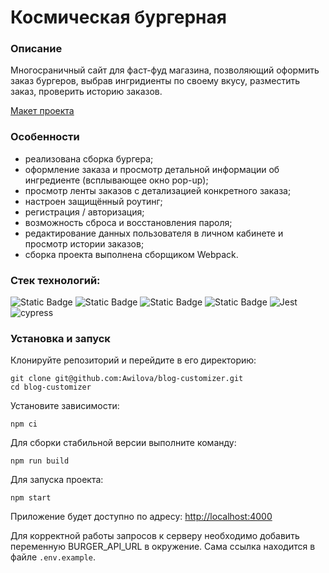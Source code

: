 # Космическая бургерная

### Описание
Многосраничный сайт для фаст-фуд магазина, позволяющий оформить заказ бургеров, выбрав ингридиенты по своему вкусу, разместить заказ, проверить историю заказов.

[Макет проекта](<https://www.figma.com/file/vIywAvqfkOIRWGOkfOnReY/React-Fullstack_-Проектные-задачи-(3-месяца)_external_link?type=design&node-id=0-1&mode=design>)

### Особенности
- реализована сборка бургера; 
- оформление заказа и просмотр детальной информации об ингредиенте (всплывающее окно pop-up);
- просмотр ленты заказов с детализацией конкретного заказа;
- настроен защищённый роутинг;
- регистрация / авторизация;
- возможность сброса и восстановления пароля;
- редактирование данных пользователя в личном кабинете и просмотр истории заказов;
- сборка проекта выполнена сборщиком Webpack.

### Стек технологий:

![Static Badge](https://img.shields.io/badge/react-20232a?style=for-the-badge&logo=react)
![Static Badge](https://img.shields.io/badge/typescript-3178c6?style=for-the-badge&logo=typescript&logoColor=white)
![Static Badge](https://img.shields.io/badge/redux_toolkit-764abc?style=for-the-badge&logo=redux&logoColor=white)
![Static Badge](https://img.shields.io/badge/react_router-faf9f6?style=for-the-badge&logo=react%20router)
![Jest](https://img.shields.io/badge/-jest-%23C21325?style=for-the-badge&logo=jest&logoColor=white)
![cypress](https://img.shields.io/badge/-cypress-%23E5E5E5?style=for-the-badge&logo=cypress&logoColor=058a5e)
  
### Установка и запуск
Клонируйте репозиторий и перейдите в его директорию:
```
git clone git@github.com:Awilova/blog-customizer.git
cd blog-customizer
```
Установите зависимости:
```
npm ci
```
Для сборки стабильной версии выполните команду:
```
npm run build
```
Для запуска проекта:
```
npm start
```
Приложение будет доступно по адресу: [http://localhost:4000](http://localhost:4000)


Для корректной работы запросов к серверу необходимо добавить переменную BURGER_API_URL в окружение. Сама ссылка находится в файле `.env.example`.
